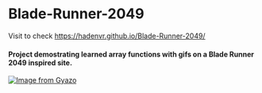 # Blade-Runner-2049
Visit to check https://hadenvr.github.io/Blade-Runner-2049/
#### Project demostrating learned array functions with gifs on a Blade Runner 2049 inspired site.
[![Image from Gyazo](https://i.gyazo.com/7be0a53cb96453141fe6a2184d9195f5.gif)](https://gyazo.com/7be0a53cb96453141fe6a2184d9195f5)
